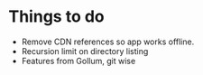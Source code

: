 # Things to do

- Remove CDN references so app works offline.
- Recursion limit on directory listing
- Features from Gollum, git wise
